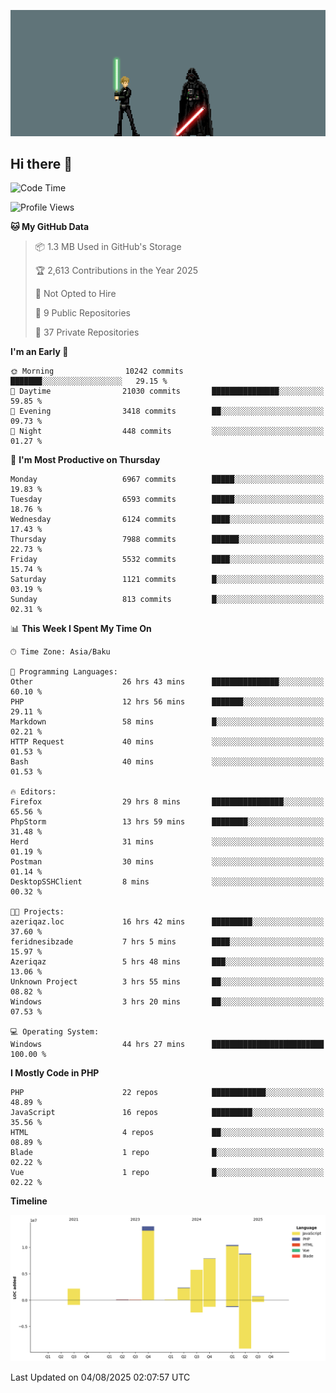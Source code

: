 <!--WALLPAPER-->
<p align='center'>
  <img src='assets/wallpapers/18.gif' alt='Banner'>
</p>
<!--/WALLPAPER-->

## Hi there 👋

<!--START_SECTION:waka-->
![Code Time](http://img.shields.io/badge/Code%20Time-40%20hrs%2011%20mins-blue)

![Profile Views](http://img.shields.io/badge/Profile%20Views-0-blue)

**🐱 My GitHub Data** 

> 📦 1.3 MB Used in GitHub's Storage 
 > 
> 🏆 2,613 Contributions in the Year 2025
 > 
> 🚫 Not Opted to Hire
 > 
> 📜 9 Public Repositories 
 > 
> 🔑 37 Private Repositories 
 > 
**I'm an Early 🐤** 

```text
🌞 Morning                10242 commits       ███████░░░░░░░░░░░░░░░░░░   29.15 % 
🌆 Daytime                21030 commits       ███████████████░░░░░░░░░░   59.85 % 
🌃 Evening                3418 commits        ██░░░░░░░░░░░░░░░░░░░░░░░   09.73 % 
🌙 Night                  448 commits         ░░░░░░░░░░░░░░░░░░░░░░░░░   01.27 % 
```
📅 **I'm Most Productive on Thursday** 

```text
Monday                   6967 commits        █████░░░░░░░░░░░░░░░░░░░░   19.83 % 
Tuesday                  6593 commits        █████░░░░░░░░░░░░░░░░░░░░   18.76 % 
Wednesday                6124 commits        ████░░░░░░░░░░░░░░░░░░░░░   17.43 % 
Thursday                 7988 commits        ██████░░░░░░░░░░░░░░░░░░░   22.73 % 
Friday                   5532 commits        ████░░░░░░░░░░░░░░░░░░░░░   15.74 % 
Saturday                 1121 commits        █░░░░░░░░░░░░░░░░░░░░░░░░   03.19 % 
Sunday                   813 commits         █░░░░░░░░░░░░░░░░░░░░░░░░   02.31 % 
```


📊 **This Week I Spent My Time On** 

```text
🕑︎ Time Zone: Asia/Baku

💬 Programming Languages: 
Other                    26 hrs 43 mins      ███████████████░░░░░░░░░░   60.10 % 
PHP                      12 hrs 56 mins      ███████░░░░░░░░░░░░░░░░░░   29.11 % 
Markdown                 58 mins             █░░░░░░░░░░░░░░░░░░░░░░░░   02.21 % 
HTTP Request             40 mins             ░░░░░░░░░░░░░░░░░░░░░░░░░   01.53 % 
Bash                     40 mins             ░░░░░░░░░░░░░░░░░░░░░░░░░   01.53 % 

🔥 Editors: 
Firefox                  29 hrs 8 mins       ████████████████░░░░░░░░░   65.56 % 
PhpStorm                 13 hrs 59 mins      ████████░░░░░░░░░░░░░░░░░   31.48 % 
Herd                     31 mins             ░░░░░░░░░░░░░░░░░░░░░░░░░   01.19 % 
Postman                  30 mins             ░░░░░░░░░░░░░░░░░░░░░░░░░   01.14 % 
DesktopSSHClient         8 mins              ░░░░░░░░░░░░░░░░░░░░░░░░░   00.32 % 

🐱‍💻 Projects: 
azeriqaz.loc             16 hrs 42 mins      █████████░░░░░░░░░░░░░░░░   37.60 % 
feridnesibzade           7 hrs 5 mins        ████░░░░░░░░░░░░░░░░░░░░░   15.97 % 
Azeriqaz                 5 hrs 48 mins       ███░░░░░░░░░░░░░░░░░░░░░░   13.06 % 
Unknown Project          3 hrs 55 mins       ██░░░░░░░░░░░░░░░░░░░░░░░   08.82 % 
Windows                  3 hrs 20 mins       ██░░░░░░░░░░░░░░░░░░░░░░░   07.53 % 

💻 Operating System: 
Windows                  44 hrs 27 mins      █████████████████████████   100.00 % 
```

**I Mostly Code in PHP** 

```text
PHP                      22 repos            ████████████░░░░░░░░░░░░░   48.89 % 
JavaScript               16 repos            █████████░░░░░░░░░░░░░░░░   35.56 % 
HTML                     4 repos             ██░░░░░░░░░░░░░░░░░░░░░░░   08.89 % 
Blade                    1 repo              █░░░░░░░░░░░░░░░░░░░░░░░░   02.22 % 
Vue                      1 repo              █░░░░░░░░░░░░░░░░░░░░░░░░   02.22 % 
```



**Timeline**

![Lines of Code chart](https://raw.githubusercontent.com/feridnesibzade/feridnesibzade/main/assets/bar_graph.png)


 Last Updated on 04/08/2025 02:07:57 UTC
<!--END_SECTION:waka-->
